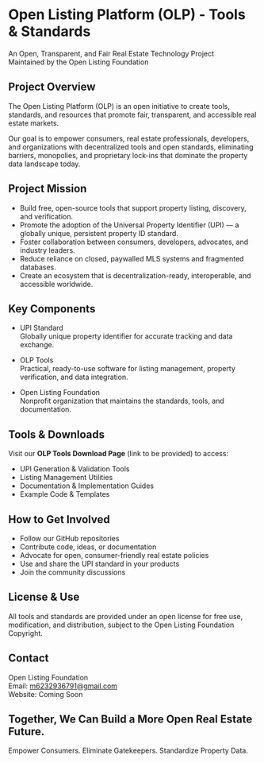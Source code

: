 
# Open Listing Platform (OLP) - Tools & Standards

An Open, Transparent, and Fair Real Estate Technology Project  
Maintained by the Open Listing Foundation

## Project Overview

The Open Listing Platform (OLP) is an open initiative to create tools, standards, and resources that promote fair, transparent, and accessible real estate markets.

Our goal is to empower consumers, real estate professionals, developers, and organizations with decentralized tools and open standards, eliminating barriers, monopolies, and proprietary lock-ins that dominate the property data landscape today.

## Project Mission

- Build free, open-source tools that support property listing, discovery, and verification.  
- Promote the adoption of the Universal Property Identifier (UPI) — a globally unique, persistent property ID standard.  
- Foster collaboration between consumers, developers, advocates, and industry leaders.  
- Reduce reliance on closed, paywalled MLS systems and fragmented databases.  
- Create an ecosystem that is decentralization-ready, interoperable, and accessible worldwide.  

## Key Components

- UPI Standard  
  Globally unique property identifier for accurate tracking and data exchange.

- OLP Tools  
  Practical, ready-to-use software for listing management, property verification, and data integration.

- Open Listing Foundation  
  Nonprofit organization that maintains the standards, tools, and documentation.

## Tools & Downloads

Visit our **OLP Tools Download Page** (link to be provided) to access:

- UPI Generation & Validation Tools  
- Listing Management Utilities  
- Documentation & Implementation Guides  
- Example Code & Templates  

## How to Get Involved

- Follow our GitHub repositories  
- Contribute code, ideas, or documentation  
- Advocate for open, consumer-friendly real estate policies  
- Use and share the UPI standard in your products  
- Join the community discussions  

## License & Use

All tools and standards are provided under an open license for free use, modification, and distribution, subject to the Open Listing Foundation Copyright.

## Contact

Open Listing Foundation  
Email: m6232936791@gmail.com  
Website: Coming Soon  

## Together, We Can Build a More Open Real Estate Future.

Empower Consumers. Eliminate Gatekeepers. Standardize Property Data.
